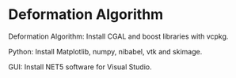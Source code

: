 # Deformation Algorithm

Deformation Algorithm:
Install CGAL and boost libraries with vcpkg.

Python:
Install Matplotlib, numpy, nibabel, vtk and skimage.

GUI:
Install NET5 software for Visual Studio.
